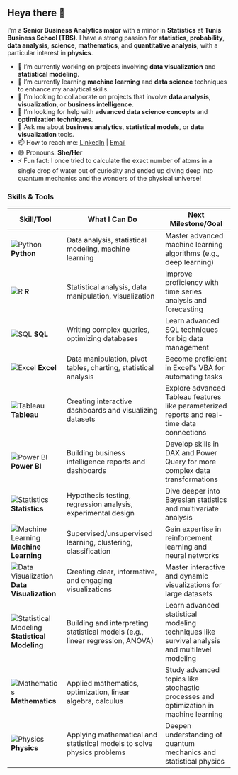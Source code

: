 ## Heya there 👋

I'm a **Senior Business Analytics major** with a minor in **Statistics** at **Tunis Business School (TBS)**. I have a strong passion for **statistics**, **probability**, **data analysis**, **science**, **mathematics**, and **quantitative analysis**, with a particular interest in **physics**.

- 🔭 I’m currently working on projects involving **data visualization** and **statistical modeling**.
- 🌱 I’m currently learning **machine learning** and **data science** techniques to enhance my analytical skills.
- 👯 I’m looking to collaborate on projects that involve **data analysis**, **visualization**, or **business intelligence**.
- 🤔 I’m looking for help with **advanced data science concepts** and **optimization techniques**.
- 💬 Ask me about **business analytics**, **statistical models**, or **data visualization** tools.
- 📫 How to reach me: [LinkedIn](https://www.linkedin.com/in/ghabri-mountaha404/) | [Email](mailto:moontahaghabry@gmail.com)
- 😄 Pronouns: **She/Her**
- ⚡ Fun fact: I once tried to calculate the exact number of atoms in a single drop of water out of curiosity and ended up diving deep into quantum mechanics and the wonders of the physical universe!

### Skills & Tools

| Skill/Tool          | What I Can Do                                      | Next Milestone/Goal                                         |
| ------------------- | ------------------------------------------------- | ----------------------------------------------------------- |
| ![Python](https://upload.wikimedia.org/wikipedia/commons/c/c3/Python-logo-notext.svg) **Python** | Data analysis, statistical modeling, machine learning | Master advanced machine learning algorithms (e.g., deep learning) |
| ![R](https://upload.wikimedia.org/wikipedia/commons/1/1b/R_logo.svg) **R** | Statistical analysis, data manipulation, visualization | Improve proficiency with time series analysis and forecasting |
| ![SQL](https://upload.wikimedia.org/wikipedia/commons/8/87/Sql_data_base_with_logo.png) **SQL** | Writing complex queries, optimizing databases    | Learn advanced SQL techniques for big data management         |
| ![Excel](https://upload.wikimedia.org/wikipedia/commons/3/3b/Microsoft_Excel_2013_logo.svg) **Excel** | Data manipulation, pivot tables, charting, statistical analysis | Become proficient in Excel's VBA for automating tasks         |
| ![Tableau](https://upload.wikimedia.org/wikipedia/commons/5/56/Tableau_Logo.svg) **Tableau** | Creating interactive dashboards and visualizing datasets | Explore advanced Tableau features like parameterized reports and real-time data connections |
| ![Power BI](https://upload.wikimedia.org/wikipedia/commons/6/6a/Power_BI_Logo.svg) **Power BI** | Building business intelligence reports and dashboards | Develop skills in DAX and Power Query for more complex data transformations |
| ![Statistics](https://upload.wikimedia.org/wikipedia/commons/f/ff/Statistics_icon.png) **Statistics** | Hypothesis testing, regression analysis, experimental design | Dive deeper into Bayesian statistics and multivariate analysis |
| ![Machine Learning](https://upload.wikimedia.org/wikipedia/commons/d/dc/ML_icon.svg) **Machine Learning** | Supervised/unsupervised learning, clustering, classification | Gain expertise in reinforcement learning and neural networks  |
| ![Data Visualization](https://upload.wikimedia.org/wikipedia/commons/a/a3/Data_Visualization_Logo.svg) **Data Visualization** | Creating clear, informative, and engaging visualizations | Master interactive and dynamic visualizations for large datasets |
| ![Statistical Modeling](https://upload.wikimedia.org/wikipedia/commons/f/f9/Statistical_Analysis.png) **Statistical Modeling** | Building and interpreting statistical models (e.g., linear regression, ANOVA) | Learn advanced statistical modeling techniques like survival analysis and multilevel modeling |
| ![Mathematics](https://upload.wikimedia.org/wikipedia/commons/5/57/Mathematics_logo.svg) **Mathematics** | Applied mathematics, optimization, linear algebra, calculus | Study advanced topics like stochastic processes and optimization in machine learning |
| ![Physics](https://upload.wikimedia.org/wikipedia/commons/0/02/Physics_icon.svg) **Physics** | Applying mathematical and statistical models to solve physics problems | Deepen understanding of quantum mechanics and statistical physics |
